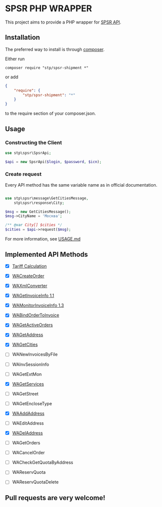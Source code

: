 # SPSR PHP WRAPPER

This project aims to provide a PHP wrapper for [SPSR API](http://www.spsr.ru/en/).

## Installation

The preferred way to install is through [composer](http://getcomposer.org/download/).

Either run

```
composer require "stp/spsr-shipment *"
```

or add

```json
{
    "require": {
        "stp/spsr-shipment": "*"
    }
}
```

to the require section of your composer.json.


## Usage

### Constructing the Client

```php
use stp\spsr\SpsrApi;

$api = new SpsrApi($login, $password, $icn);
```

### Create request
Every API method has the same variable name as in official documentation.

```php

use stp\spsr\message\GetCitiesMessage,
    stp\spsr\response\City;

$msg = new GetCitiesMessage();
$msg->CityName = 'Москва';

/** @var City[] $cities */
$cities = $api->request($msg);
```

For more information, see [USAGE.md](USAGE.md)

## Implemented API Methods

- [x] [Tariff Calculation](message/TariffMessage.php)
- [x] [WACreateOrder](message/CreateOrderMessage.php)
- [x] [WAXmlConverter](message/InvoiceMessage.php)
- [x] [WAGetInvoiceInfo 1.1](message/GetInvoiceInfoMessage.php)
- [x] [WAMonitorInvoiceInfo 1.3](message/MonitorInvoiceInfoMessage.php)
- [x] [WABindOrderToInvoice](message/BindOrderToInvoiceMessage.php)
- [x] [WAGetActiveOrders](message/GetActiveOrdersMessage.php)
- [x] [WAGetAddress](message/GetAddressMessage.php)
- [x] [WAGetCities](message/GetCitiesMessage.php)
- [ ] WANewInvoicesByFile
- [ ] WAInvSessionInfo
- [ ] WAGetExtMon
- [x] [WAGetServices](message/GetServicesMessage.php)
- [ ] WAGetStreet
- [ ] WAGetEncloseType
- [x] [WAAddAddress](message/AddAddressMessage.php)
- [ ] WAEditAddress
- [x] [WADelAddress](message/DelAddressMessage.php)
- [ ] WAGetOrders
- [ ] WACancelOrder
- [ ] WACheckGetQuotaByAddress
- [ ] WAReservQuota
- [ ] WAReservQuotaDelete


## Pull requests are very welcome!
